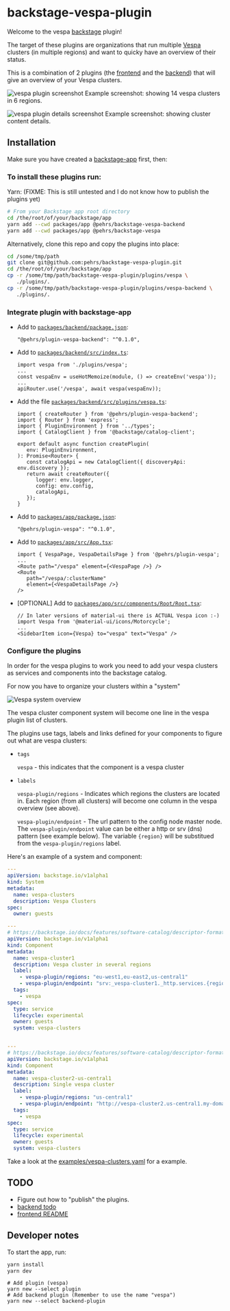 # backstage-vespa-plugin

Welcome to the vespa [backstage](https://backstage.io/) plugin!

The target of these plugins are organizations that run multiple [Vespa](https://github.com/vespa-engine/vespa) clusters (in multiple regions) and want to quicky have an overview of their status.

This is a combination of 2 plugins (the [frontend](./plugins/vespa/README.md) and the [backend](./plugins/vespa-backend/README.md)) that will give an overview of your Vespa clusters.

![vespa plugin screenshot](screenshot1.png "Screenshot")
Example screenshot: showing 14 vespa clusters in 6 regions.

![vespa plugin details screenshot](screenshot2.png "Details Screenshot")
Example screenshot: showing cluster content details.

## Installation

Make sure you have created a [backstage-app](https://backstage.io/docs/getting-started/#create-your-backstage-app) first, then:

### To install these plugins run:

   Yarn: (FIXME: This is still untested and I do not know how to publish the plugins yet)
   
   ```bash
   # From your Backstage app root directory
   cd /the/root/of/your/backstage/app
   yarn add --cwd packages/app @pehrs/backstage-vespa-backend
   yarn add --cwd packages/app @pehrs/backstage-vespa
   ```
   
   Alternatively, clone this repo and copy the plugins into place:
   ```bash
   cd /some/tmp/path
   git clone git@github.com:pehrs/backstage-vespa-plugin.git
   cd /the/root/of/your/backstage/app
   cp -r /some/tmp/path/backstage-vespa-plugin/plugins/vespa \
      ./plugins/.
   cp -r /some/tmp/path/backstage-vespa-plugin/plugins/vespa-backend \
      ./plugins/.
   ```

### Integrate plugin with backstage-app

   *  Add to [`packages/backend/package.json`](packages/backend/package.json):

      ```tsx
	  "@pehrs/plugin-vespa-backend": "^0.1.0",
      ```

   *  Add to [`packages/backend/src/index.ts`](packages/backend/src/index.ts):

      ```tsx
      import vespa from './plugins/vespa';
      ...
      const vespaEnv = useHotMemoize(module, () => createEnv('vespa'));
      ... 
      apiRouter.use('/vespa', await vespa(vespaEnv));
      ```

   *  Add the file [`packages/backend/src/plugins/vespa.ts`](packages/backend/src/plugins/vespa.ts):
      ```tsx
      import { createRouter } from '@pehrs/plugin-vespa-backend';
      import { Router } from 'express';
      import { PluginEnvironment } from '../types';
      import { CatalogClient } from '@backstage/catalog-client';

      export default async function createPlugin(
         env: PluginEnvironment,
      ): Promise<Router> {
         const catalogApi = new CatalogClient({ discoveryApi: env.discovery });
         return await createRouter({
            logger: env.logger,
            config: env.config,
            catalogApi,
         });
      }
	  ```

   *  Add to [`packages/app/package.json`](packages/app/package.json):

      ```tsx
      "@pehrs/plugin-vespa": "^0.1.0",
      ```

   *  Add to [`packages/app/src/App.tsx`](packages/app/src/App.tsx):

      ```tsx
      import { VespaPage, VespaDetailsPage } from '@pehrs/plugin-vespa';
      ...
      <Route path="/vespa" element={<VespaPage />} />
      <Route
         path="/vespa/:clusterName"
         element={<VespaDetailsPage />}
      />
      ```

   *  [OPTIONAL] Add to [`packages/app/src/components/Root/Root.tsx`](packages/app/src/components/Root/Root.tsx):
      ```tsx
	  // In later versions of material-ui there is ACTUAL Vespa icon :-)
      import Vespa from '@material-ui/icons/Motorcycle';
	  ...
      <SidebarItem icon={Vespa} to="vespa" text="Vespa" />
      ```


### Configure the plugins

In order for the vespa plugins to work you need to add your vespa 
clusters as services and components into the backstage catalog.
   
For now you have to organize your clusters within a "system"

![Vespa system overview](system.png "System overview")
   

The vespa cluster component system will become one line in the vespa plugin list of clusters.

The plugins use tags, labels and links defined for your components to figure out what are vespa clusters:
   
   * `tags`
   
     `vespa` - this indicates that the component is a vespa cluster
   
   * `labels`
   
     `vespa-plugin/regions` - Indicates which regions the clusters are located in. 
	 Each region (from all clusters) will become one column in the vespa overview (see above).

     `vespa-plugin/endpoint` - The url pattern to the config node master node.
	 The `vespa-plugin/endpoint` value can be either a http or srv (dns) pattern (see example below).
	 The variable `{region}` will be substitued from the `vespa-plugin/regions` label.

	 
Here's an example of a system and component:
```yaml
---
apiVersion: backstage.io/v1alpha1
kind: System
metadata:
  name: vespa-clusters
  description: Vespa Clusters
spec:
  owner: guests

---
# https://backstage.io/docs/features/software-catalog/descriptor-format#kind-component
apiVersion: backstage.io/v1alpha1
kind: Component
metadata:
  name: vespa-cluster1
  description: Vespa cluster in several regions
  label:
    - vespa-plugin/regions: "eu-west1,eu-east2,us-central1"
    - vespa-plugin/endpoint: "srv:_vespa-cluster1._http.services.{region}.my-domain.net"
  tags:
    - vespa
spec:
  type: service
  lifecycle: experimental
  owner: guests
  system: vespa-clusters


---
# https://backstage.io/docs/features/software-catalog/descriptor-format#kind-component
apiVersion: backstage.io/v1alpha1
kind: Component
metadata:
  name: vespa-cluster2-us-central1
  description: Single vespa cluster
  label:
    - vespa-plugin/regions: "us-central1"
    - vespa-plugin/endpoint: "http://vespa-cluster2.us-central1.my-domain.net.:19071"
  tags:
    - vespa
spec:
  type: service
  lifecycle: experimental
  owner: guests
  system: vespa-clusters

```

Take a look at the [examples/vespa-clusters.yaml](examples/vespa-clusters.yaml) for a example.

## TODO

- Figure out how to "publish" the plugins.
- [backend todo](plugins/vespa-backend/README.md#todo)
- [frontend README](plugins/vespa/README.md)


## Developer notes

To start the app, run:

```sh
yarn install
yarn dev
```

```shell
# Add plugin (vespa)
yarn new --select plugin
# Add backend plugin (Remember to use the name "vespa")
yarn new --select backend-plugin

```
